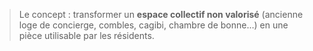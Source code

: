 > Le concept : transformer un **espace collectif non valorisé** (ancienne loge de concierge, combles, cagibi, chambre de bonne…) en une pièce utilisable par les résidents.
